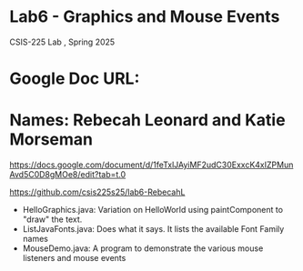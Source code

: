 # Lab6 - Graphics and Mouse Events
CSIS-225 Lab , Spring 2025
# Google Doc URL:

# Names: Rebecah Leonard and Katie Morseman

https://docs.google.com/document/d/1feTxlJAyiMF2udC30ExxcK4xIZPMunAvd5C0D8gMOe8/edit?tab=t.0

https://github.com/csis225s25/lab6-RebecahL

- HelloGraphics.java: Variation on HelloWorld using paintComponent to "draw" the text.
- ListJavaFonts.java: Does what it says.  It lists the available Font Family names
- MouseDemo.java: A program to demonstrate the various mouse listeners and mouse events



